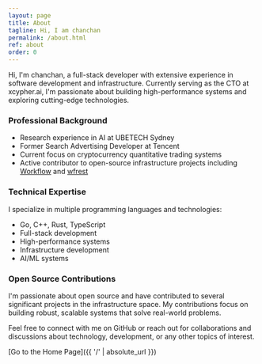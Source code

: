 ```yaml
---
layout: page
title: About
tagline: Hi, I am chanchan
permalink: /about.html
ref: about
order: 0
---
```


Hi, I'm chanchan, a full-stack developer with extensive experience in software development and infrastructure. Currently serving as the CTO at xcypher.ai, I'm passionate about building high-performance systems and exploring cutting-edge technologies.

### Professional Background

- Research experience in AI at UBETECH Sydney
- Former Search Advertising Developer at Tencent
- Current focus on cryptocurrency quantitative trading systems
- Active contributor to open-source infrastructure projects including [Workflow](https://github.com/sogou/workflow) and [wfrest](https://github.com/wfrest/wfrest)

### Technical Expertise

I specialize in multiple programming languages and technologies:
- Go, C++, Rust, TypeScript
- Full-stack development
- High-performance systems
- Infrastructure development
- AI/ML systems

### Open Source Contributions

I'm passionate about open source and have contributed to several significant projects in the infrastructure space. My contributions focus on building robust, scalable systems that solve real-world problems.

Feel free to connect with me on GitHub or reach out for collaborations and discussions about technology, development, or any other topics of interest.

[Go to the Home Page]({{ '/' | absolute_url }})
